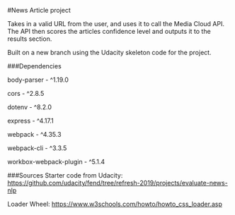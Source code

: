 #News Article project

Takes in a valid URL from the user, and uses it to call the Media Cloud API. The API then scores the articles confidence level and outputs it to the results section.

Built on a new branch using the Udacity skeleton code for the project.

###Dependencies

body-parser - ^1.19.0

cors - ^2.8.5

dotenv - ^8.2.0

express - ^4.17.1

webpack - ^4.35.3

webpack-cli - ^3.3.5

workbox-webpack-plugin - ^5.1.4

###Sources
Starter code from Udacity: https://github.com/udacity/fend/tree/refresh-2019/projects/evaluate-news-nlp

Loader Wheel: https://www.w3schools.com/howto/howto_css_loader.asp 
